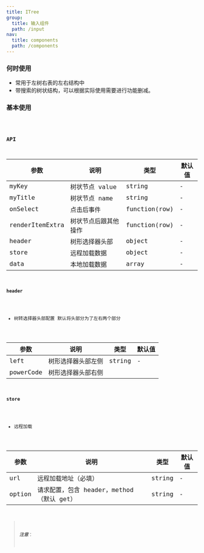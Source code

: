 ```yaml
---
title: ITree
group:
  title: 输入组件
  path: /input
nav:
  title: components
  path: /components
---
```

  
### 何时使用
  
- 常用于左树右表的左右结构中
- 带搜索的树状结构，可以根据实际使用需要进行功能删减。

### 基本使用

  <code src="./demos/index.tsx" />

### API

| 参数            | 说明                 | 类型          | 默认值 |
| --------------- | -------------------- | ------------- | ------ |
| myKey           | 树状节点 value       | string        | -      |
| myTitle         | 树状节点 name        | string        | -      |
| onSelect        | 点击后事件           | function(row) | -      |
| renderItemExtra | 树状节点后跟其他操作 | function(row) | -      |
| header          | 树形选择器头部       | object        | -      |
| store           | 远程加载数据         | object        | -      |
| data            | 本地加载数据         | array         | -      |

#### header

- 树转选择器头部配置
  默认将头部分为了左右两个部分

| 参数      | 说明               | 类型   | 默认值 |
| --------- | ------------------ | ------ | ------ |
| left      | 树形选择器头部左侧 | string | -      |
| powerCode | 树形选择器头部右侧 |

#### store

- 远程加载

| 参数   | 说明                                      | 类型   | 默认值 |
| ------ | ----------------------------------------- | ------ | ------ |
| url    | 远程加载地址（必填）                      | string | -      |
| option | 请求配置，包含 header，method（默认 get） | string | -      |

> **_注意_**：
